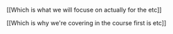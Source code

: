 [[Which is what we will focuse on actually for the etc]]

[[Which is why we're covering in the course first is etc]]





